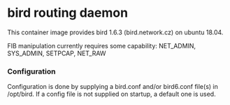 # bird routing daemon

This container image provides bird 1.6.3 (bird.network.cz)
on ubuntu 18.04.

FIB manipulation currently requires some capability:
	NET_ADMIN, SYS_ADMIN, SETPCAP, NET_RAW

### Configuration

Configuration is done by supplying a bird.conf and/or bird6.conf
file(s) in /opt/bird. If a config file is not supplied
on startup, a default one is used.
